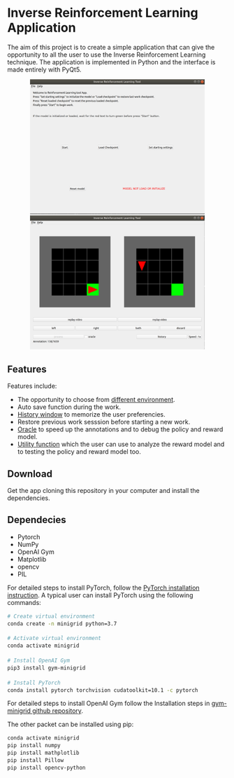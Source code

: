# Inverse Reinforcement Learning Application

The aim of this project is to create a simple application that can give the opportunity to all the user to use the Inverse Reinforcement Learning technique. The application is implemented in Python and the interface is made entirely with PyQt5.


<p align="center">
  <img src="Build/gitimages/main_view.png" width="400"/>
  <img src="Build/gitimages/alg_view.png" width="400"/>
</p>

## Features 

Features include:

- The opportunity to choose from [different environment](Widget/SETUP.md).
- Auto save function during the work.
- [History window](Widget/SETUP.md) to memorize the user preferencies.
- Restore previous work sesssion before starting a new work.
- [Oracle](ReinforcementLearning/ReinforcemenLearning.md) to speed up the annotations and to debug the policy and reward model.
- [Utility function](Utility/UTILS.md) which the user can use to analyze the reward model and to testing the policy and reward model too. 

## Download

Get the app cloning this repository in your computer and install the dependencies.

## Dependecies

- Pytorch
- NumPy
- OpenAI Gym
- Matplotlib 
- opencv
- PIL

For detailed steps to install PyTorch, follow the [PyTorch installation instruction](https://pytorch.org/get-started/locally/). A typical user can install PyTorch using the following commands:

```bash
# Create virtual environment
conda create -n minigrid python=3.7

# Activate virtual environment
conda activate minigrid

# Install OpenAI Gym
pip3 install gym-minigrid

# Install PyTorch
conda install pytorch torchvision cudatoolkit=10.1 -c pytorch
```

For detailed steps to install OpenAI Gym follow the Installation steps in [gym-minigrid github repository](https://github.com/maximecb/gym-minigrid).

The other packet can be installed using pip:


```bash
conda activate minigrid
pip install numpy
pip install mathplotlib
pip install Pillow
pip install opencv-python
```